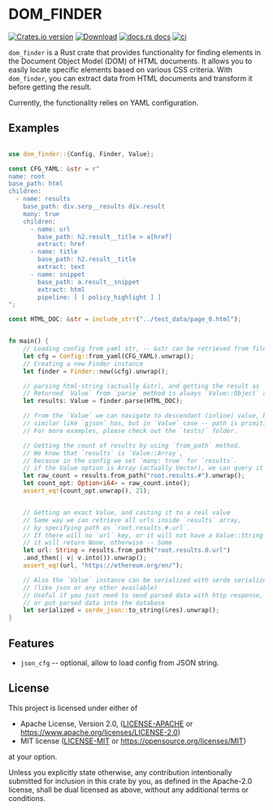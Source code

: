 
# DOM_FINDER

[![Crates.io version](https://img.shields.io/crates/v/dom_finder.svg?style=flat)](https://crates.io/crates/dom_finder)
[![Download](https://img.shields.io/crates/d/dom_finder.svg?style=flat)](https://crates.io/crates/dom_finder)
[![docs.rs docs](https://img.shields.io/badge/docs-latest-blue.svg?style=flat)](https://docs.rs/dom_finder)
[![ci](https://github.com/niklak/dom_finder/actions/workflows/rust.yml/badge.svg)](https://github.com/niklak/dom_finder/actions/workflows/rust.yml)

`dom_finder` is a Rust crate that provides functionality for finding elements in the Document Object Model (DOM) of HTML documents. 
It allows you to easily locate specific elements based on various CSS criteria. 
With `dom_finder`, you can extract data from HTML documents and transform it before getting the result.

Currently, the functionality relies on YAML configuration.


## Examples


```rust

use dom_finder::{Config, Finder, Value};

const CFG_YAML: &str = r"
name: root
base_path: html
children:
  - name: results
    base_path: div.serp__results div.result
    many: true
    children:
      - name: url
        base_path: h2.result__title > a[href]
        extract: href
      - name: title
        base_path: h2.result__title
        extract: text
      - name: snippet
        base_path: a.result__snippet
        extract: html
        pipeline: [ [ policy_highlight ] ]
";

const HTML_DOC: &str = include_str!("../test_data/page_0.html");


fn main() {
    // Loading config from yaml str, -- &str can be retrieved from file or buffer,
    let cfg = Config::from_yaml(CFG_YAML).unwrap();
    // Creating a new Finder instance
    let finder = Finder::new(&cfg).unwrap();

    // parsing html-string (actually &str), and getting the result as `Value`.
    // Returned `Value` from `parse` method is always `Value::Object` and it has only one key (String).
    let results: Value = finder.parse(HTML_DOC);

    // from the `Value` we can navigate to descendant (inline) value, by path,
    // similar like `gjson` has, but in `Value` case -- path is primitive.
    // For more examples, please check out the `tests/` folder.

    // Getting the count of results by using `from_path` method.
    // We know that `results` is `Value::Array`, 
    // because in the config we set `many: true` for `results`.
    // if the Value option is Array (actually Vector), we can query it by: # or a (positive) number.
    let raw_count = results.from_path("root.results.#").unwrap();
    let count_opt: Option<i64> = raw_count.into();
    assert_eq!(count_opt.unwrap(), 21);


    // Getting an exact Value, and casting it to a real value
    // Same way we can retrieve all urls inside `results` array, 
    // by specifying path as `root.results.#.url`.
    // If there will no `url` key, or it will not have a Value::String type, 
    // it will return None, otherwise -- Some
    let url: String = results.from_path("root.results.0.url")
    .and_then(| v| v.into()).unwrap();
    assert_eq!(url, "https://ethereum.org/en/");

    // Also the `Value` instance can be serialized with serde serializer 
    // (like json or any other available)
    // Useful if you just need to send parsed data with http response, 
    // or put parsed data into the database
    let serialized = serde_json::to_string(&res).unwrap();
}
```

## Features

- `json_cfg` -- optional, allow to load config from JSON string.

## License

This project is licensed under either of

 * Apache License, Version 2.0, ([LICENSE-APACHE](LICENSE-APACHE) or
   https://www.apache.org/licenses/LICENSE-2.0)
 * MIT license ([LICENSE-MIT](LICENSE-MIT) or
   https://opensource.org/licenses/MIT)

at your option.

 Unless you explicitly state otherwise, any contribution intentionally submitted for inclusion in this crate by you, as defined in the Apache-2.0 license, shall be dual licensed as above, without any additional terms or conditions.